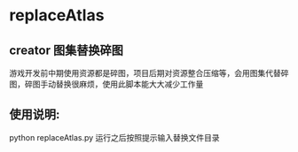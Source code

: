 replaceAtlas
===

creator 图集替换碎图
---
游戏开发前中期使用资源都是碎图，项目后期对资源整合压缩等，会用图集代替碎图，碎图手动替换很麻烦，使用此脚本能大大减少工作量



使用说明:
---
python replaceAtlas.py
运行之后按照提示输入替换文件目录

